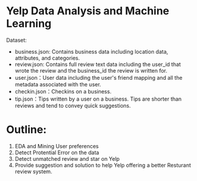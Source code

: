 # Yelp Data Analysis and Machine Learning

Dataset:
* business.json: Contains business data including location data, attributes, and categories.  
* review.json: Contains full review text data including the user_id that wrote the review and the business_id the review is written for.  
* user.json：User data including the user's friend mapping and all the metadata associated with the user.
* checkin.json：Checkins on a business.
* tip.json：Tips written by a user on a business. Tips are shorter than reviews and tend to convey quick suggestions.

# Outline:
1. EDA and Mining User preferences 
2. Detect Protential Error on the data
3. Detect unmatched review and star on Yelp
4. Provide suggestion and solution to help Yelp offering a better Resturant review system.

